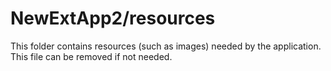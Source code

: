 # NewExtApp2/resources

This folder contains resources (such as images) needed by the application. This file can
be removed if not needed.
